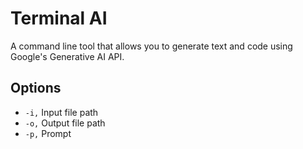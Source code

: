# Terminal AI

A command line tool that allows you to generate text and code using Google's Generative AI API.


## Options

* `-i,` Input file path
* `-o,` Output file path
* `-p,` Prompt


